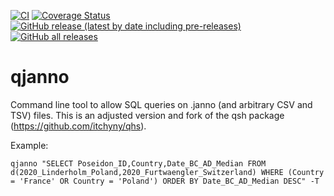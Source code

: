 [![CI](https://github.com/poseidon-framework/qjanno/actions/workflows/main.yml/badge.svg?branch=main)](https://github.com/poseidon-framework/qjanno/actions/workflows/main.yml)
[![Coverage Status](https://img.shields.io/codecov/c/github/poseidon-framework/qjanno/main.svg)](https://codecov.io/github/poseidon-framework/qjanno?branch=main)
[![GitHub release (latest by date including pre-releases)](https://img.shields.io/github/v/release/poseidon-framework/qjanno?include_prereleases) ![GitHub all releases](https://img.shields.io/github/downloads/poseidon-framework/qjanno/total)](https://github.com/poseidon-framework/qjanno/releases)

# qjanno

Command line tool to allow SQL queries on .janno (and arbitrary CSV and TSV) files. This is an adjusted version and fork of the qsh package (https://github.com/itchyny/qhs).

Example:

```
qjanno "SELECT Poseidon_ID,Country,Date_BC_AD_Median FROM d(2020_Linderholm_Poland,2020_Furtwaengler_Switzerland) WHERE (Country = 'France' OR Country = 'Poland') ORDER BY Date_BC_AD_Median DESC" -T
```
